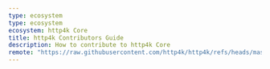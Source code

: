```yaml
---
type: ecosystem
type: ecosystem
ecosystem: http4k Core
title: http4k Contributors Guide
description: How to contribute to http4k Core
remote: "https://raw.githubusercontent.com/http4k/http4k/refs/heads/master/CONTRIBUTING.md"
---
```

